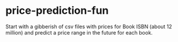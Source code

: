 # price-prediction-fun
Start with a gibberish of csv files with prices for Book ISBN (about 12 million) and predict a price range in the future for each book.
